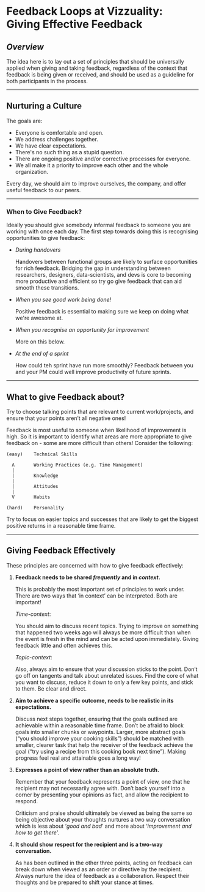 # Feedback Loops at Vizzuality: Giving Effective Feedback

## *Overview*

The idea here is to lay out a set of principles that should be universally applied when giving and taking feedback, regardless of the context that feedback is being given or received, and should be used as a guideline for both participants in the process.

***

## Nurturing a Culture

The goals are:

- Everyone is comfortable and open.
- We address challenges together.
- We have clear expectations.
- There's no such thing as a stupid question.
- There are ongoing positive and/or corrective processes for everyone.
- We all make it a priority to improve each other and the whole organization. 

Every day, we should aim to improve ourselves, the company, and offer useful feedback to our peers.

***

### When to Give Feedback?

Ideally you should give somebody informal feedback to someone you are working with once each day. The first step towards doing this is recognising opportunities to give feedback:

- *During handovers*
  
  Handovers between functional groups are likely to surface opportunities for rich feedback. Bridging the gap in understanding between researchers, designers, data-scientists, and devs is core to becoming more productive and efficient so try go give feedback that can aid smooth these transitions.

- *When you see good work being done!*
  
  Positive feedback is essential to making sure we keep on doing what we're awesome at.

- *When you recognise an opportunity for improvement*
  
  More on this below.

- *At the end of a sprint*

  How could teh sprint have run more smoothly? Feedback between you and your PM could well improve productivity of future sprints.

***

## What to give Feedback about?

Try to choose talking points that are relevant to current work/projects, and ensure that your points aren’t all negative ones!

Feedback is most useful to someone when likelihood of improvement is high. So it is important to identify what areas are more appropriate to give feedback on - some are more difficult than others! Consider the following:

```
(easy)    Technical Skills
  
  Ʌ       Working Practices (e.g. Time Management)
  |
  |       Knowledge
  |
  |       Attitudes
  |
  V       Habits
   
(hard)    Personality
```

Try to focus on easier topics and successes that are likely to get the biggest positive returns in a reasonable time frame.

***

## Giving Feedback Effectively

These principles are concerned with how to give feedback effectively:

1. **Feedback needs to be shared *frequently* and in *context*.**

    This is probably the most important set of principles to work under. There are two ways that ‘in context’ can be interpreted. Both are important!

    *Time-context*:

    You should aim to discuss recent topics. Trying to improve on something that happened two weeks ago will always be more difficult than when the event is fresh in the mind and can be acted upon immediately. Giving feedback little and often achieves this.

    *Topic-context*:

    Also, always aim to ensure that your discussion sticks to the point. Don’t go off on tangents and talk about unrelated issues. Find the core of what you want to discuss, reduce it down to only a few key points, and stick to them. Be clear and direct.


2. **Aim to achieve a specific outcome, needs to be realistic in its expectations.**
   
   Discuss next steps together, ensuring that the goals outlined are achievable within a reasonable time frame. Don’t be afraid to block goals into smaller chunks or waypoints. Larger, more abstract goals (“you should improve your cooking skills”) should be matched with smaller, clearer task that help the receiver of the feedback achieve the goal (“try using a recipe from this cooking book next time”). Making progress feel real and attainable goes a long way!


3. **Expresses a point of view rather than an absolute truth.**
   
   Remember that your feedback represents a point of view, one that he recipient may not necessarily agree with. Don’t back yourself into a corner by presenting your opinions as fact, and allow the recipient to respond.
   
   Criticism and praise should ultimately be viewed as being the same so being objective about your thoughts nurtures a two way conversation which is less about ‘*good and bad*’ and more about ‘*improvement and how to get there*’.


4. **It should show respect for the recipient and is a two-way conversation.**
   
   As has been outlined in the other three points, acting on feedback can break down when viewed as an order or directive by the recipient. Always nurture the idea of feedback as a collaboration. Respect their thoughts and be prepared to shift your stance at times.

